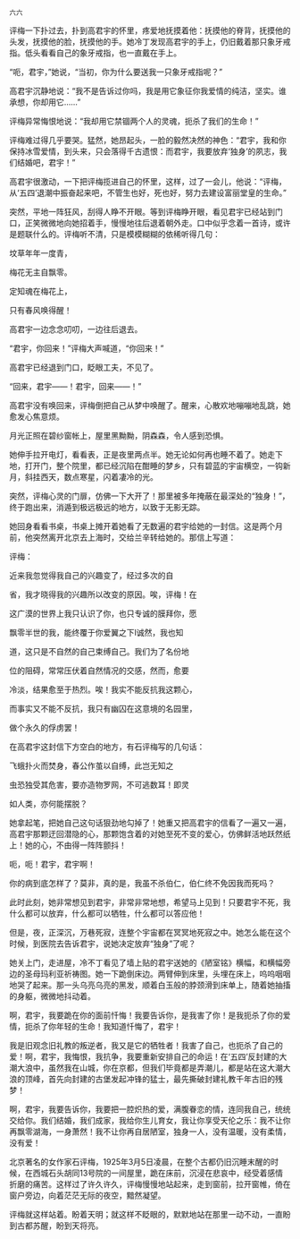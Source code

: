     六六 

   评梅一下扑过去，扑到高君宇的怀里，疼爱地抚摸着他：抚摸他的脊背，抚摸他的头发，抚摸他的脸，抚摸他的手。她冷丁发现高君宇的手上，仍旧戴着那只象牙戒指。低头看看自己的象牙戒指，也一直戴在手上。

   “呃，君宇，”她说，“当初，你为什么要送我一只象牙戒指呢？”

   高君宇沉静地说：“我不是告诉过你吗，我是用它象征你我爱情的纯洁，坚实。谁承想，你却用它……”

   评梅异常悔恨地说：“我却用它禁锢两个人的灵魂，扼杀了我们的生命！”

   评梅难过得几乎要哭。猛然，她昂起头，一脸的毅然决然的神色：“君宇，我和你保持冰雪爱情，到头来，只会落得千古遗恨：而君宇，我要放弃‘独身’的夙志，我们结婚吧，君宇！”

   高君宇很激动，一下把评梅揽进自己的怀里，这样，过了一会儿，他说：“评梅，从‘五四’退潮中振奋起来吧，不管生也好，死也好，努力去建设富丽堂皇的生命。”

   突然，平地一阵狂风，刮得人睁不开眼。等到评梅睁开眼，看见君宇已经站到门口，正笑微微地向她招着手，慢慢地往后退着朝外走。口中似乎念着一首诗，或许是题联什么的。评梅听不清，只是模模糊糊的依稀听得几句：

   坟草年年一度青，

   梅花无主自飘零。

   定知魂在梅花上，

   只有春风唤得醒！

   高君宇一边念念叨叨，一边往后退去。

   “君宇，你回来！”评梅大声喊道，“你回来！”

   高君宇已经退到门口，眨眼工夫，不见了。

   “回来，君宇——！君宇，回来——！”

   高君宇没有唤回来，评梅倒把自己从梦中唤醒了。醒来，心散欢地嘣嘣地乱跳，她愈发心焦意烦。

   月光正照在碧纱窗帐上，屋里黑黝黝，阴森森，令人感到恐惧。

   她伸手拉开电灯，看看表，正是夜里两点半。她无论如何再也睡不着了。她走下地，打开门，整个院里，都已经沉陷在酣睡的梦乡，只有碧蓝的宇宙横空，一钩新月，斜挂西天，数点寒星，闪着凄冷的光。

   突然，评梅心灵的门扉，仿佛一下大开了！那里被多年掩蔽在最深处的“独身！”，终于跑出来，消遁到极远极远的地方，以致于无影无踪。

   她回身看看书桌，书桌上摊开着她看了无数遍的君宇给她的一封信。这是两个月前，他突然离开北京去上海时，交给兰辛转给她的。那信上写道：

   评梅：

   近来我忽觉得我自己的兴趣变了，经过多次的自

   省，我才晓得我的兴趣所以改变的原因。唉，评梅！在

   这广漠的世界上我只认识了你，也只专诚的膜拜你，愿

   飘零半世的我，能终覆于你爱翼之下I诚然，我也知

   道，这只是不自然的自己束缚自己。我们为了名份地

   位的阻碍，常常压伏着自然情况的交感，然而，愈要

   冷淡，结果愈至于热烈。唉！我实不能反抗我这颗心，

   而事实又不能不反抗，我只有幽囚在这意境的名园里，

   做个永久的俘虏罢！

   在高君宇这封信下方空白的地方，有石评梅写的几句话：

   飞蛾扑火而焚身，春公作茧以自缚，此岂无知之

   虫恐独受其危害，要亦造物罗网，不可逃数耳！即灵

   如人类，亦何能摆脱？

   她拿起笔，把她自己这句话狠劲地勾掉了！她重又把高君宇的信看了一遍又一遍，高君宇那颗迂回潜隐的心，那颗饱含着的对她至死不变的爱心，仿佛鲜活地跃然纸上！她的心，不由得一阵阵颤抖！

   呃，呃！君宇，君宇啊！

   你的病到底怎样了？莫非，真的是，我虽不杀伯仁，伯仁终不免因我而死吗？

   此时此刻，她非常想见到君宇，非常非常地想，希望马上见到！只要君宇不死，我什么都可以放弃，什么都可以牺牲，什么都可以答应他！

   但是，夜，正深沉，万巷死寂，连整个宇宙都在冥冥地死寂之中。她怎么能在这个时候，到医院去告诉君宇，说她决定放弃“独身”了呢？

   她关上门，走进屋，冷不丁看见了墙上贴的君宇送她的《陋室铭》横幅，和横幅旁边的圣母玛利亚祈祷图。她一下跪倒床边。两臂伸到床里，头埋在床上，呜呜咽咽地哭了起来。那一头乌亮乌亮的黑发，顺着白玉般的脖颈滑到床单上，随着她抽搐的身躯，微微地抖动着。

   啊，君宇，我要跪在你的面前忏悔！我要告诉你，是我害了你！是我扼杀了你的爱情，扼杀了你年轻的生命！我知道忏悔了，君宇！

   我是旧观念旧礼教的叛逆者，我又是它的牺牲者！我害了自己，也扼杀了自己的爱！啊，君宇，我悔恨，我抗争，我要重新安排自己的命运！在‘五四’反封建的大潮大浪中，虽然我在山城，你在京都，但我们毕竟都是弄潮儿，都是站在这大潮大浪的顶峰，首先向封建的古堡发起冲锋的猛士，最先撕破封建礼教千年古旧的残梦！

   啊，君宇，我要告诉你，我要把一腔炽热的爱，满腹眷恋的情，连同我自己，统统交给你。我们结婚，我们成家，我给你生儿育女，我让你享受天伦之乐：我不让你再飘零湖海，一身萧然！我不让你再自居陋室，独身一人，没有温暖，没有柔情，没有爱！

   北京著名的女作家石评梅，1925年3月5日凌晨，在整个古都仍旧沉睡末醒的时候，在西城石头胡同13号院的一间屋里，跪在床前，沉浸在悲哀中，经受着感情折磨的痛苦。这样过了许久许久，评梅慢慢地站起来，走到窗前，拉开窗帷，倚在窗户旁边，向着茫茫无际的夜空，黯然凝望。

   评梅就这样站着。盼着天明；就这样不眨眼的，默默地站在那里一动不动，一直盼到古都苏醒，盼到天将亮。

